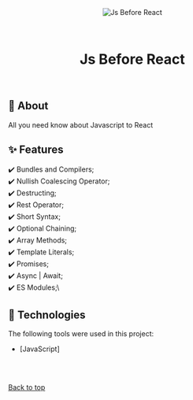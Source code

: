 <div align="center" id="top"> 
  <img src="./.github/app.gif" alt="Js Before React" />

  &#xa0;

</div>

<h1 align="center">Js Before React</h1>
<br>

## :dart: About ##

All you need know about Javascript to React

## :sparkles: Features ##

:heavy_check_mark: Bundles and Compilers;\
:heavy_check_mark: Nullish Coalescing Operator;\
:heavy_check_mark: Destructing;\
:heavy_check_mark: Rest Operator;\
:heavy_check_mark: Short Syntax;\
:heavy_check_mark: Optional Chaining;\
:heavy_check_mark: Array Methods;\
:heavy_check_mark: Template Literals;\
:heavy_check_mark: Promises;\
:heavy_check_mark: Async | Await;\
:heavy_check_mark: ES Modules;\

## :rocket: Technologies ##

The following tools were used in this project:

- [JavaScript]

## 
&#xa0;

<a href="#top">Back to top</a>
